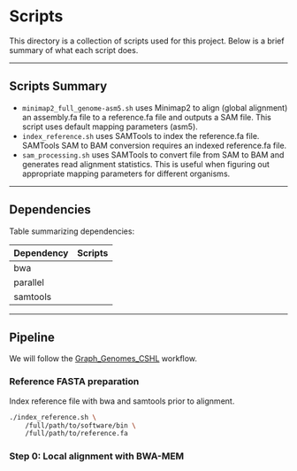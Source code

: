 # Scripts

This directory is a collection of scripts used for this project. Below is a brief summary of what each script does.

---

## Scripts Summary

- `minimap2_full_genome-asm5.sh` uses Minimap2 to align (global alignment) an assembly.fa file to a reference.fa file and outputs a SAM file. This script uses default mapping parameters (asm5).
- `index_reference.sh` uses SAMTools to index the reference.fa file. SAMTools SAM to BAM conversion requires an indexed reference.fa file.
- `sam_processing.sh` uses SAMTools to convert file from SAM to BAM and generates read alignment statistics. This is useful when figuring out appropriate mapping parameters for different organisms.

---

## Dependencies

Table summarizing dependencies:

| Dependency | Scripts |
| ---------- | ------- |
| bwa |   |
| parallel |   |
| samtools |   |

---

## Pipeline

We will follow the [Graph_Genomes_CSHL](https://github.com/NCBI-Hackathons/Graph_Genomes_CSHL) workflow.

### Reference FASTA preparation

Index reference file with bwa and samtools prior to alignment.

```bash
./index_reference.sh \
    /full/path/to/software/bin \
    /full/path/to/reference.fa
```

### Step 0: Local alignment with BWA-MEM


